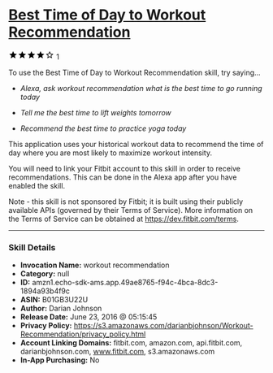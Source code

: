 # [Best Time of Day to Workout Recommendation](http://alexa.amazon.com/#skills/amzn1.echo-sdk-ams.app.49ae8765-f94c-4bca-8dc3-1894a93b4f9c)
![4 stars](../../images/ic_star_black_18dp_1x.png)![4 stars](../../images/ic_star_black_18dp_1x.png)![4 stars](../../images/ic_star_black_18dp_1x.png)![4 stars](../../images/ic_star_black_18dp_1x.png)![4 stars](../../images/ic_star_border_black_18dp_1x.png) 1

To use the Best Time of Day to Workout Recommendation skill, try saying...

* *Alexa, ask workout recommendation what is the best time to go running today*

* *Tell me the best time to lift weights tomorrow*

* *Recommend the best time to practice yoga today*

This application uses your historical workout data to recommend the time of day where you are most likely to maximize workout intensity.

You will need to link your Fitbit account to this skill in order to receive recommendations. This can be done in the Alexa app after you have enabled the skill.

Note - this skill is not sponsored by Fitbit; it is built using their publicly available APIs (governed by their Terms of Service). More information on the Terms of Service can be obtained at   https://dev.fitbit.com/terms.

***

### Skill Details

* **Invocation Name:** workout recommendation
* **Category:** null
* **ID:** amzn1.echo-sdk-ams.app.49ae8765-f94c-4bca-8dc3-1894a93b4f9c
* **ASIN:** B01GB3U22U
* **Author:** Darian Johnson
* **Release Date:** June 23, 2016 @ 05:15:45
* **Privacy Policy:** https://s3.amazonaws.com/darianbjohnson/Workout-Recommendation/privacy_policy.html
* **Account Linking Domains:** fitbit.com, amazon.com, api.fitbit.com, darianbjohnson.com, www.fitbit.com, s3.amazonaws.com
* **In-App Purchasing:** No
